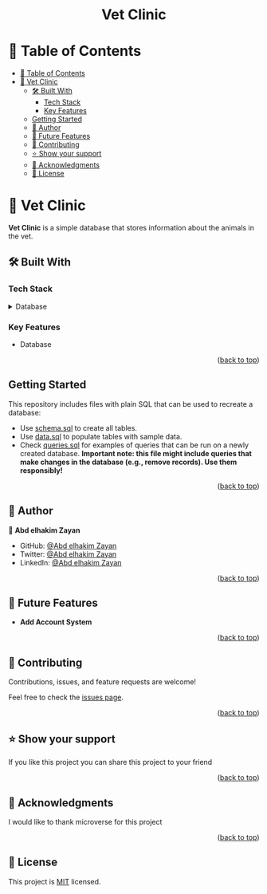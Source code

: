 <div align="center">

  <h1><b>Vet Clinic</b></h1>

</div>


<!-- TABLE OF CONTENTS -->

# 📗 Table of Contents

- [📗 Table of Contents](#-table-of-contents)
- [📖 Vet Clinic ](#-vet-clinic-)
  - [🛠 Built With ](#-built-with-)
    - [Tech Stack ](#tech-stack-)
    - [Key Features ](#key-features-)
  - [Getting Started](#getting-started)
  - [👥 Author ](#-author-)
  - [🔭 Future Features ](#-future-features-)
  - [🤝 Contributing ](#-contributing-)
  - [⭐️ Show your support ](#️-show-your-support-)
  - [🙏 Acknowledgments ](#-acknowledgments-)
  - [📝 License ](#-license-)

<!-- PROJECT DESCRIPTION -->

# 📖 Vet Clinic <a name="about-project"></a>


**Vet Clinic** is a simple database that stores information about the animals in the vet.

## 🛠 Built With <a name="built-with"></a>

### Tech Stack <a name="tech-stack"></a>

<details>
<summary>Database</summary>
  <ul>
    <li><a href="https://www.postgresql.org/">PostgreSQL</a></li>
  </ul>
</details>

<!-- Features -->

### Key Features <a name="key-features"></a>

- Database

<p align="right">(<a href="#readme-top">back to top</a>)</p>


## Getting Started

This repository includes files with plain SQL that can be used to recreate a database:

- Use [schema.sql](./schema.sql) to create all tables.
- Use [data.sql](./data.sql) to populate tables with sample data.
- Check [queries.sql](./queries.sql) for examples of queries that can be run on a newly created database. **Important note: this file might include queries that make changes in the database (e.g., remove records). Use them responsibly!**

<p align="right">(<a href="#readme-top">back to top</a>)</p>

<!-- AUTHORS -->

## 👥 Author <a name="author"></a>

👤 **Abd elhakim Zayan**

- GitHub: [@Abd elhakim Zayan](https://github.com/abdozayan12)
- Twitter: [@Abd elhakim Zayan](https://twitter.com/zayan_abdo)
- LinkedIn: [@Abd elhakim Zayan](https://www.linkedin.com/in/abdozayan/)


<p align="right">(<a href="#readme-top">back to top</a>)</p>

<!-- FUTURE FEATURES -->

## 🔭 Future Features <a name="future-features"></a>

- **Add Account System**

<p align="right">(<a href="#readme-top">back to top</a>)</p>

<!-- CONTRIBUTING -->

## 🤝 Contributing <a name="contributing"></a>

Contributions, issues, and feature requests are welcome!

Feel free to check the [issues page](https://github.com/abdozayan12/Vet-clinic/issues).

<p align="right">(<a href="#readme-top">back to top</a>)</p>

<!-- SUPPORT -->

## ⭐️ Show your support <a name="support"></a>

If you like this project you can share this project to your friend

<p align="right">(<a href="#readme-top">back to top</a>)</p>

<!-- ACKNOWLEDGEMENTS -->

## 🙏 Acknowledgments <a name="acknowledgements"></a>

I would like to thank microverse for this project

<p align="right">(<a href="#readme-top">back to top</a>)</p>

<!-- LICENSE -->

## 📝 License <a name="license"></a>

This project is [MIT](https://github.com/abdozayan12/Vet-clinic/blob/Development/MIT.md) licensed.